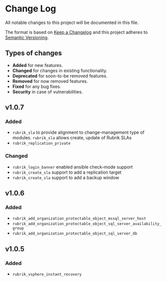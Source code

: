 # Change Log

All notable changes to this project will be documented in this file.

The format is based on [Keep a Changelog](http://keepachangelog.com/)
and this project adheres to [Semantic Versioning](http://semver.org/).

## Types of changes

- **Added** for new features.
- **Changed** for changes in existing functionality.
- **Deprecated** for soon-to-be removed features.
- **Removed** for now removed features.
- **Fixed** for any bug fixes.
- **Security** in case of vulnerabilities.

## v1.0.7

### Added

- `rubrik_sla` to provide alignment to change-management type of modules. `rubrik_sla` allows create, update of Rubrik SLAs
- `rubrik_replication_private`

### Changed

- `rubrik_login_banner` enabled ansible check-mode support
- `rubrik_create_sla` support to add a replication target
- `rubrik_create_sla` support to add a backup window

## v1.0.6

### Added

- `rubrik_add_organization_protectable_object_mssql_server_host`
- `rubrik_add_organization_protectable_object_sql_server_availability_group`
- `rubrik_add_organization_protectable_object_sql_server_db`

## v1.0.5

### Added

- `rubrik_vsphere_instant_recovery`
